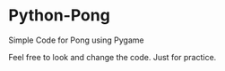 # Python-Pong
Simple Code for Pong using Pygame

Feel free to look and change the code.
Just for practice.
